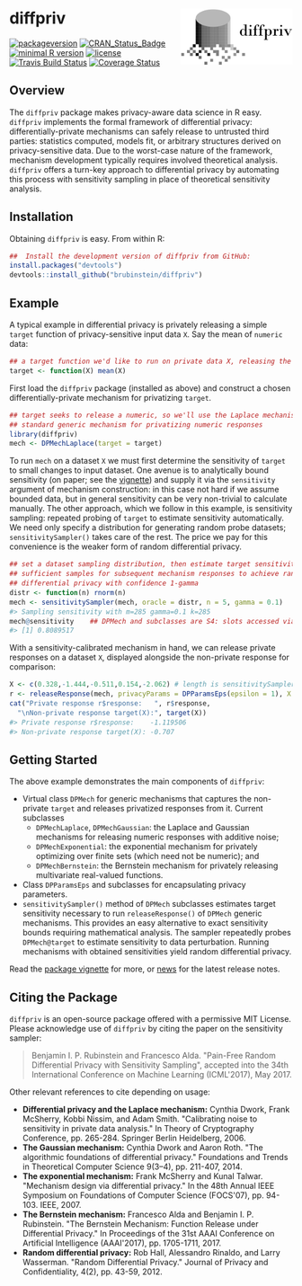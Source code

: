 <!-- README.md is generated from README.Rmd. Please edit that file -->
diffpriv <img src="man/figures/logo.png" align="right" />
=========================================================

[![packageversion](https://img.shields.io/badge/Package%20version-0.4.1-orange.svg?style=flat-square)](commits/master) [![CRAN\_Status\_Badge](http://www.r-pkg.org/badges/version/diffpriv)](https://cran.r-project.org/package=diffpriv) [![minimal R version](https://img.shields.io/badge/R%3E%3D-3.4.0-6666ff.svg)](https://cran.r-project.org/) [![license](https://img.shields.io/github/license/mashape/apistatus.svg)](http://choosealicense.com/licenses/mit/) [![Travis Build Status](https://travis-ci.org/brubinstein/diffpriv.svg?branch=master)](https://travis-ci.org/brubinstein/diffpriv) [![Coverage Status](https://img.shields.io/codecov/c/github/brubinstein/diffpriv/master.svg)](https://codecov.io/github/brubinstein/diffpriv?branch=master)

Overview
--------

The `diffpriv` package makes privacy-aware data science in R easy. `diffpriv` implements the formal framework of differential privacy: differentially-private mechanisms can safely release to untrusted third parties: statistics computed, models fit, or arbitrary structures derived on privacy-sensitive data. Due to the worst-case nature of the framework, mechanism development typically requires involved theoretical analysis. `diffpriv` offers a turn-key approach to differential privacy by automating this process with sensitivity sampling in place of theoretical sensitivity analysis.

Installation
------------

Obtaining `diffpriv` is easy. From within R:

``` r
##  Install the development version of diffpriv from GitHub:
install.packages("devtools")
devtools::install_github("brubinstein/diffpriv")
```

Example
-------

A typical example in differential privacy is privately releasing a simple `target` function of privacy-sensitive input data `X`. Say the mean of `numeric` data:

``` r
## a target function we'd like to run on private data X, releasing the result
target <- function(X) mean(X)
```

First load the `diffpriv` package (installed as above) and construct a chosen differentially-private mechanism for privatizing `target`.

``` r
## target seeks to release a numeric, so we'll use the Laplace mechanism---a
## standard generic mechanism for privatizing numeric responses
library(diffpriv)
mech <- DPMechLaplace(target = target)
```

To run `mech` on a dataset `X` we must first determine the sensitivity of `target` to small changes to input dataset. One avenue is to analytically bound sensitivity (on paper; see the [vignette](inst/doc/diffpriv.pdf)) and supply it via the `sensitivity` argument of mechanism construction: in this case not hard if we assume bounded data, but in general sensitivity can be very non-trivial to calculate manually. The other approach, which we follow in this example, is sensitivity sampling: repeated probing of `target` to estimate sensitivity automatically. We need only specify a distribution for generating random probe datasets; `sensitivitySampler()` takes care of the rest. The price we pay for this convenience is the weaker form of random differential privacy.

``` r
## set a dataset sampling distribution, then estimate target sensitivity with
## sufficient samples for subsequent mechanism responses to achieve random
## differential privacy with confidence 1-gamma
distr <- function(n) rnorm(n)
mech <- sensitivitySampler(mech, oracle = distr, n = 5, gamma = 0.1)
#> Sampling sensitivity with m=285 gamma=0.1 k=285
mech@sensitivity    ## DPMech and subclasses are S4: slots accessed via @
#> [1] 0.8089517
```

With a sensitivity-calibrated mechanism in hand, we can release private responses on a dataset `X`, displayed alongside the non-private response for comparison:

``` r
X <- c(0.328,-1.444,-0.511,0.154,-2.062) # length is sensitivitySampler() n
r <- releaseResponse(mech, privacyParams = DPParamsEps(epsilon = 1), X = X)
cat("Private response r$response:   ", r$response,
  "\nNon-private response target(X):", target(X))
#> Private response r$response:    -1.119506 
#> Non-private response target(X): -0.707
```

Getting Started
---------------

The above example demonstrates the main components of `diffpriv`:

-   Virtual class `DPMech` for generic mechanisms that captures the non-private `target` and releases privatized responses from it. Current subclasses
    -   `DPMechLaplace`, `DPMechGaussian`: the Laplace and Gaussian mechanisms for releasing numeric responses with additive noise;
    -   `DPMechExponential`: the exponential mechanism for privately optimizing over finite sets (which need not be numeric); and
    -   `DPMechBernstein`: the Bernstein mechanism for privately releasing multivariate real-valued functions.
-   Class `DPParamsEps` and subclasses for encapsulating privacy parameters.
-   `sensitivitySampler()` method of `DPMech` subclasses estimates target sensitivity necessary to run `releaseResponse()` of `DPMech` generic mechanisms. This provides an easy alternative to exact sensitivity bounds requiring mathematical analysis. The sampler repeatedly probes `DPMech@target` to estimate sensitivity to data perturbation. Running mechanisms with obtained sensitivities yield random differential privacy.

Read the [package vignette](inst/doc/diffpriv.pdf) for more, or [news](NEWS.md) for the latest release notes.

Citing the Package
------------------

`diffpriv` is an open-source package offered with a permissive MIT License. Please acknowledge use of `diffpriv` by citing the paper on the sensitivity sampler:

> Benjamin I. P. Rubinstein and Francesco Alda. "Pain-Free Random Differential Privacy with Sensitivity Sampling", accepted into the 34th International Conference on Machine Learning (ICML'2017), May 2017.

Other relevant references to cite depending on usage:

-   **Differential privacy and the Laplace mechanism:** Cynthia Dwork, Frank McSherry, Kobbi Nissim, and Adam Smith. "Calibrating noise to sensitivity in private data analysis." In Theory of Cryptography Conference, pp. 265-284. Springer Berlin Heidelberg, 2006.
-   **The Gaussian mechanism:** Cynthia Dwork and Aaron Roth. "The algorithmic foundations of differential privacy." Foundations and Trends in Theoretical Computer Science 9(3–4), pp. 211-407, 2014.
-   **The exponential mechanism:** Frank McSherry and Kunal Talwar. "Mechanism design via differential privacy." In the 48th Annual IEEE Symposium on Foundations of Computer Science (FOCS'07), pp. 94-103. IEEE, 2007.
-   **The Bernstein mechanism:** Francesco Alda and Benjamin I. P. Rubinstein. "The Bernstein Mechanism: Function Release under Differential Privacy." In Proceedings of the 31st AAAI Conference on Artificial Intelligence (AAAI'2017), pp. 1705-1711, 2017.
-   **Random differential privacy:** Rob Hall, Alessandro Rinaldo, and Larry Wasserman. "Random Differential Privacy." Journal of Privacy and Confidentiality, 4(2), pp. 43-59, 2012.
